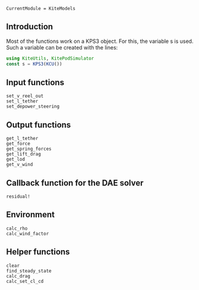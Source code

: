 ```@meta
CurrentModule = KiteModels
```
## Introduction
Most of the functions work on a KPS3 object. For this, the variable s is used.
Such a variable can be created with the lines:
```julia
using KiteUtils, KitePodSimulator
const s = KPS3(KCU())
```

## Input functions
```@docs
set_v_reel_out
set_l_tether
set_depower_steering
```

## Output functions
```@docs
get_l_tether
get_force
get_spring_forces
get_lift_drag
get_lod
get_v_wind
```

## Callback function for the DAE solver
```@docs
residual!
```

## Environment
```@docs
calc_rho
calc_wind_factor
```

## Helper functions
```@docs
clear
find_steady_state
calc_drag
calc_set_cl_cd
```
